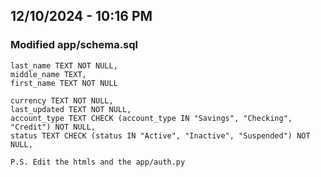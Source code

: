 ## 12/10/2024 - 10:16 PM
### Modified app/schema.sql
```
last_name TEXT NOT NULL,
middle_name TEXT,
first_name TEXT NOT NULL

currency TEXT NOT NULL,
last_updated TEXT NOT NULL,
account_type TEXT CHECK (account_type IN "Savings", "Checking", "Credit") NOT NULL,
status TEXT CHECK (status IN "Active", "Inactive", "Suspended") NOT NULL,

P.S. Edit the htmls and the app/auth.py
```